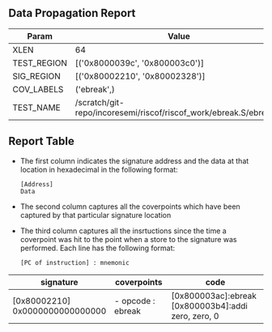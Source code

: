 
## Data Propagation Report

| Param       | Value    |
|-------------|----------|
| XLEN        | 64      |
| TEST_REGION | [('0x8000039c', '0x800003c0')]      |
| SIG_REGION  | [('0x80002210', '0x80002328')]      |
| COV_LABELS  | ('ebreak',)      |
| TEST_NAME   | /scratch/git-repo/incoresemi/riscof/riscof_work/ebreak.S/ebreak.S    |

## Report Table

- The first column indicates the signature address and the data at that location in hexadecimal in the following format: 
  ```
  [Address]
  Data
  ```

- The second column captures all the coverpoints which have been captured by that particular signature location

- The third column captures all the insrtuctions since the time a coverpoint was
  hit to the point when a store to the signature was performed. Each line has
  the following format:
  ```
  [PC of instruction] : mnemonic
  ```

|            signature             |     coverpoints      |                            code                            |
|----------------------------------|----------------------|------------------------------------------------------------|
|[0x80002210]<br>0x0000000000000000|- opcode : ebreak<br> |[0x800003ac]:ebreak<br> [0x800003b4]:addi zero, zero, 0<br> |
